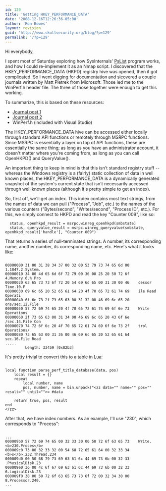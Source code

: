 ```yaml
---
id: 129
title: 'Getting HKEY_PERFORMANCE_DATA'
date: '2008-12-16T12:26:36-05:00'
author: 'Ron Bowes'
layout: revision
guid: 'http://www.skullsecurity.org/blog/?p=129'
permalink: '/?p=129'
---
```


Hi everybody,

I spent most of Saturday exploring how SysInternals' [PsList](http://technet.microsoft.com/en-us/sysinternals/bb896682.aspx) program works, and how I could re-implement it as an Nmap script. I discovered that the HKEY\_PERFORMANCE\_DATA (HKPD) registry hive was opened, then it got complicated. So I went digging for documentation and sicovered a couple journals written by Matt Pietrek from Microsoft. Those led me to the WinPerf.h header file. The three of those together were enough to get this working.

To summarize, this is based on these resources:

- [Journal post 1](http://www.microsoft.com/msj/archive/S271.aspx)
- [Journal post 2](http://www.microsoft.com/msj/archive/S2A9.aspx)
- WinPerf.h (included with Visual Studio)

The HKEY\_PERFORMANCE\_DATA hive can be accessed either locally through standard API functions or remotely through MSRPC functions. Since MSRPC is essentially a layer on top of API functions, these are essentially the same thing; as long as you have an administrator account, it doesn't matter where you're coming from, as long as you can call OpenHKPD() and QueryValue().

An important thing to keep in mind is that this isn't standard registry stuff -- whereas the Windows registry is a (fairly) static collection of data in well known places, the HKEY\_PERFORMANCE\_DATA is a dynamically generated snapshot of the system's current state that isn't necessarily accessed through well known places (although it's pretty simple to get an index).

So, first off, we'll get an index. This index contains most text strings, from the names of data we can pull ("Process", "Job", etc.) to the names of the various counters ("Bytes/second", "Writes/second", "Process ID", etc.). For this, we simply connect to HKPD and read the key "Counter 009", like so:

```
  status, openhkpd_result = msrpc.winreg_openhkpd(smbstate)
  status, queryvalue_result = msrpc.winreg_queryvalue(smbstate, openhkpd_result['handle'], "Counter 009")
```

That returns a series of null-terminated strings. A number, its corresponding name, another number, *its* corresponding name, etc. Here's what it looks like:

```

00000000 31 00 31 38 34 37 00 32 00 53 79 73 74 65 6d 00    1.1847.2.System.
00000010 34 00 4d 65 6d 6f 72 79 00 36 00 25 20 50 72 6f    4.Memory.6.% Pro
00000020 63 65 73 73 6f 72 20 54 69 6d 65 00 31 30 00 46    cessor Time.10.F
00000030 69 6c 65 20 52 65 61 64 20 4f 70 65 72 61 74 69    ile Read Operati
00000040 6f 6e 73 2f 73 65 63 00 31 32 00 46 69 6c 65 20    ons/sec.12.File
00000050 57 72 69 74 65 20 4f 70 65 72 61 74 69 6f 6e 73    Write Operations
00000060 2f 73 65 63 00 31 34 00 46 69 6c 65 20 43 6f 6e    /sec.14.File Con
00000070 74 72 6f 6c 20 4f 70 65 72 61 74 69 6f 6e 73 2f    trol Operations/
00000080 73 65 63 00 31 36 00 46 69 6c 65 20 52 65 61 64    sec.16.File Read
.....
         Length: 33459 [0x82b3]
```

It's pretty trivial to convert this to a table in Lua:

```

local function parse_perf_title_database(data, pos)
    local result = {}
    repeat
        local number, name
        pos, number, name = bin.unpack("<zz data="" name="" pos="" result="" until="">= #data

    return true, pos, result
end
</zz>
```

After that, we have index numbers. As an example, I'll use "230", which corresponds to "Process":

```

...
000009b0 57 72 69 74 65 00 32 33 30 00 50 72 6f 63 65 73    Write.<b>230.Proces</b>
000009c0 73 00 32 33 32 00 54 68 72 65 61 64 00 32 33 34    <b>s</b>.232.Thread.234
000009d0 00 50 68 79 73 69 63 61 6c 44 69 73 6b 00 32 33    .PhysicalDisk.23
000009e0 36 00 4c 6f 67 69 63 61 6c 44 69 73 6b 00 32 33    6.LogicalDisk.23
000009f0 38 00 50 72 6f 63 65 73 73 6f 72 00 32 34 30 00    8.Processor.240.
...
```
